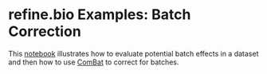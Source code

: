 # refine.bio Examples: Batch Correction
This [notebook](https://github.com/AlexsLemonade/refinebio-examples/blob/master/batch_correction/batch_correct_combat.Rmd)
illustrates how to evaluate potential batch effects in a dataset and then how to
use [ComBat](https://rdrr.io/bioc/sva/man/ComBat.html) to correct for batches.
